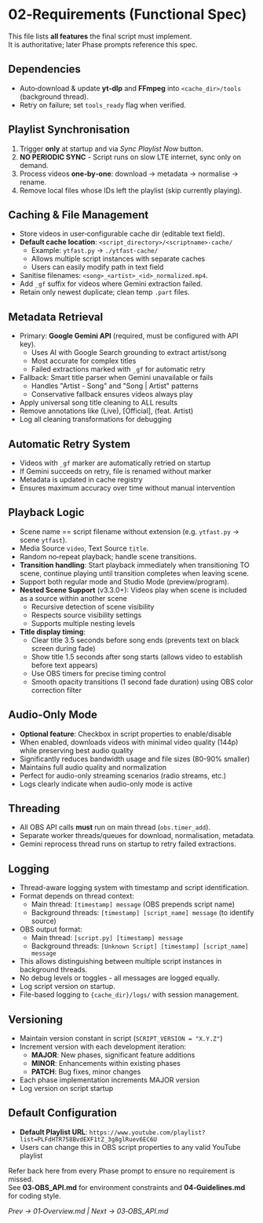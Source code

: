 # 02‑Requirements (Functional Spec)

This file lists **all features** the final script must implement.  
It is authoritative; later Phase prompts reference this spec.

## Dependencies
- Auto‑download & update **yt‑dlp** and **FFmpeg** into `<cache_dir>/tools` (background thread).  
- Retry on failure; set `tools_ready` flag when verified.

## Playlist Synchronisation
1. Trigger **only** at startup and via *Sync Playlist Now* button.  
2. **NO PERIODIC SYNC** - Script runs on slow LTE internet, sync only on demand.
3. Process videos **one‑by‑one**: download → metadata → normalise → rename.  
4. Remove local files whose IDs left the playlist (skip currently playing).

## Caching & File Management
- Store videos in user‑configurable cache dir (editable text field).  
- **Default cache location**: `<script_directory>/<scriptname>-cache/`
  - Example: `ytfast.py` → `./ytfast-cache/`
  - Allows multiple script instances with separate caches
  - Users can easily modify path in text field
- Sanitise filenames: `<song>_<artist>_<id>_normalized.mp4`.  
- Add `_gf` suffix for videos where Gemini extraction failed.
- Retain only newest duplicate; clean temp `.part` files.

## Metadata Retrieval
- Primary: **Google Gemini API** (required, must be configured with API key).
  - Uses AI with Google Search grounding to extract artist/song
  - Most accurate for complex titles
  - Failed extractions marked with `_gf` for automatic retry
- Fallback: Smart title parser when Gemini unavailable or fails
  - Handles "Artist - Song" and "Song | Artist" patterns
  - Conservative fallback ensures videos always play
- Apply universal song title cleaning to ALL results
- Remove annotations like (Live), [Official], (feat. Artist)
- Log all cleaning transformations for debugging

## Automatic Retry System
- Videos with `_gf` marker are automatically retried on startup
- If Gemini succeeds on retry, file is renamed without marker
- Metadata is updated in cache registry
- Ensures maximum accuracy over time without manual intervention

## Playback Logic
- Scene name == script filename without extension (e.g. `ytfast.py` → scene `ytfast`).  
- Media Source `video`, Text Source `title`.  
- Random no‑repeat playback; handle scene transitions.
- **Transition handling**: Start playback immediately when transitioning TO scene, continue playing until transition completes when leaving scene.
- Support both regular mode and Studio Mode (preview/program).
- **Nested Scene Support** (v3.3.0+): Videos play when scene is included as a source within another scene
  - Recursive detection of scene visibility
  - Respects source visibility settings
  - Supports multiple nesting levels
- **Title display timing**:
  - Clear title 3.5 seconds before song ends (prevents text on black screen during fade)
  - Show title 1.5 seconds after song starts (allows video to establish before text appears)
  - Use OBS timers for precise timing control
  - Smooth opacity transitions (1 second fade duration) using OBS color correction filter

## Audio-Only Mode
- **Optional feature**: Checkbox in script properties to enable/disable
- When enabled, downloads videos with minimal video quality (144p) while preserving best audio quality
- Significantly reduces bandwidth usage and file sizes (80-90% smaller)
- Maintains full audio quality and normalization
- Perfect for audio-only streaming scenarios (radio streams, etc.)
- Logs clearly indicate when audio-only mode is active

## Threading
- All OBS API calls **must** run on main thread (`obs.timer_add`).  
- Separate worker threads/queues for download, normalisation, metadata.
- Gemini reprocess thread runs on startup to retry failed extractions.

## Logging
- Thread-aware logging system with timestamp and script identification.
- Format depends on thread context:
  - Main thread: `[timestamp] message` (OBS prepends script name)
  - Background threads: `[timestamp] [script_name] message` (to identify source)
- OBS output format:
  - Main thread: `[script.py] [timestamp] message`
  - Background threads: `[Unknown Script] [timestamp] [script_name] message`
- This allows distinguishing between multiple script instances in background threads.
- No debug levels or toggles - all messages are logged equally.
- Log script version on startup.
- File-based logging to `{cache_dir}/logs/` with session management.

## Versioning
- Maintain version constant in script (`SCRIPT_VERSION = "X.Y.Z"`)
- Increment version with each development iteration:
  - **MAJOR**: New phases, significant feature additions
  - **MINOR**: Enhancements within existing phases
  - **PATCH**: Bug fixes, minor changes
- Each phase implementation increments MAJOR version
- Log version on script startup

## Default Configuration
- **Default Playlist URL**: `https://www.youtube.com/playlist?list=PLFdHTR758BvdEXF1tZ_3g8glRuev6EC6U`
- Users can change this in OBS script properties to any valid YouTube playlist

Refer back here from every Phase prompt to ensure no requirement is missed.  
See **03‑OBS_API.md** for environment constraints and **04‑Guidelines.md** for coding style.

*Prev → 01‑Overview.md | Next → 03‑OBS_API.md*